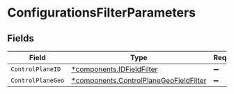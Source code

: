 # ConfigurationsFilterParameters


## Fields

| Field                                                                                           | Type                                                                                            | Required                                                                                        | Description                                                                                     |
| ----------------------------------------------------------------------------------------------- | ----------------------------------------------------------------------------------------------- | ----------------------------------------------------------------------------------------------- | ----------------------------------------------------------------------------------------------- |
| `ControlPlaneID`                                                                                | [*components.IDFieldFilter](../../models/components/idfieldfilter.md)                           | :heavy_minus_sign:                                                                              | N/A                                                                                             |
| `ControlPlaneGeo`                                                                               | [*components.ControlPlaneGeoFieldFilter](../../models/components/controlplanegeofieldfilter.md) | :heavy_minus_sign:                                                                              | N/A                                                                                             |